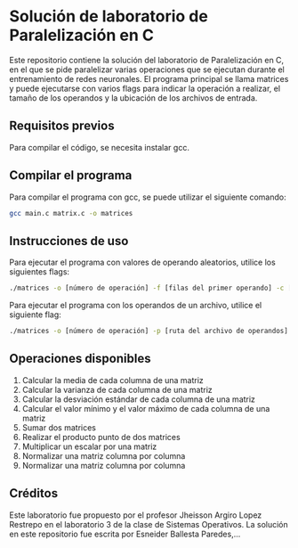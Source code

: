 # Solución de laboratorio de Paralelización en C
Este repositorio contiene la solución del laboratorio de Paralelización en C, en el que se pide paralelizar varias operaciones que se ejecutan durante el entrenamiento de redes neuronales. 
El programa principal se llama matrices y puede ejecutarse con varios flags para indicar la operación a realizar, el tamaño de los operandos y la ubicación de los archivos de entrada.

## Requisitos previos
Para compilar el código, se necesita instalar gcc.

## Compilar el programa
Para compilar el programa con gcc, se puede utilizar el siguiente comando:

```bash
gcc main.c matrix.c -o matrices
```

## Instrucciones de uso
Para ejecutar el programa con valores de operando aleatorios, utilice los siguientes flags:

```bash
./matrices -o [número de operación] -f [filas del primer operando] -c [columnas del primer operando] -r [filas del segundo operando] -s [columnas del segundo operando]
```

Para ejecutar el programa con los operandos de un archivo, utilice el siguiente flag:

```bash
./matrices -o [número de operación] -p [ruta del archivo de operandos]
```

## Operaciones disponibles
1. Calcular la media de cada columna de una matriz
2. Calcular la varianza de cada columna de una matriz
3. Calcular la desviación estándar de cada columna de una matriz
4. Calcular el valor mínimo y el valor máximo de cada columna de una matriz
5. Sumar dos matrices
6. Realizar el producto punto de dos matrices
7. Multiplicar un escalar por una matriz
8. Normalizar una matriz columna por columna
9. Normalizar una matriz columna por columna

## Créditos
Este laboratorio fue propuesto por el profesor Jheisson Argiro Lopez Restrepo en el laboratorio 3 de la clase de Sistemas Operativos. La solución en este repositorio fue escrita por Esneider Ballesta Paredes,...
